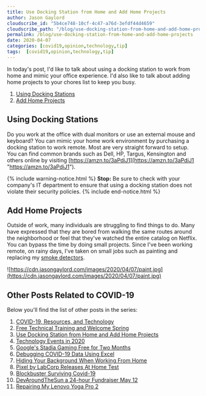 ```yaml
---
title: Use Docking Station from Home and Add Home Projects
author: Jason Gaylord
cloudscribe_id: "5b4ce748-10cf-4c47-a76d-3efdf44d4659"
cloudscribe_path: "/blog/use-docking-station-from-home-and-add-home-projects"
permalink: /blog/use-docking-station-from-home-and-add-home-projects
date: 2020-04-07
categories: [covid19,opinion,technology,tip]
tags:  [covid19,opinion,technology,tip]
---
```


In today's post, I'd like to talk about using a docking station to work from home and mimic your office experience. I'd also like to talk about adding home projects to your chores list to keep you busy. 

1.  [Using Docking Stations](#using-docking-stations)
2.  [Add Home Projects](#add-home-projects)

## Using Docking Stations
Do you work at the office with dual monitors or use an external mouse and keyboard? You can mimic your home work environment by purchasing a docking station to work remote. Most are very straight forward to setup. You can find common brands such as Dell, HP, Targus, Kensington and others online by visiting [https://amzn.to/3aPdiJ1](https://amzn.to/3aPdiJ1 "https://amzn.to/3aPdiJ1").

{% include warning-notice.html %}
<strong>Stop:</strong> Be sure to check with your company's IT department to ensure that using a docking station does not violate their security policies.
{% include end-notice.html %}

## Add Home Projects
Outside of work, many individuals are struggling to find things to do. Many have expressed that they are bored from walking the same routes around the neighborhood or feel that they've watched the entire catalog on Netflix. You can bypass the time by doing small projects. Since I've been working remote, on rainy days, I've taken on small jobs such as painting and replacing my [smoke detectors](https://amzn.to/2x8Vl9t). 

![https://cdn.jasongaylord.com/images/2020/04/07/paint.jpg](https://cdn.jasongaylord.com/images/2020/04/07/paint.jpg)

## Other Posts Related to COVID-19
Below you'll find the list of other posts in the series:

1. [COVID-19, Resources, and Technology](https://jasong.us/2wgSBqo)
2. [Free Technical Training and Welcome Spring](https://jasong.us/2XeHw3W)
3. [Use Docking Station from Home and Add Home Projects](https://jasong.us/3bRuoWK)
4. [Technology Events in 2020](https://jasong.us/2wvKshS)
5. [Google's Stadia Gaming Free for Two Months](https://jasong.us/3a9Rne9)
6. [Debugging COVID-19 Data Using Excel](https://jasong.us/2K5BhHV)
7. [Hiding Your Background When Working From Home](https://jasong.us/3enL8XE)
8. [Pixel by LabCorp Releases At Home Test](https://jasong.us/2xVsplI)
9. [Blockbuster Surviving Covid-19](https://jasong.us/2YduAvE)
10. [DevAroundTheSun a 24-hour Fundraiser May 12](https://jasong.us/2VWxxzm)
11. [Repairing My Lenovo Yoga Pro 2](https://bit.ly/2TtEfLv)